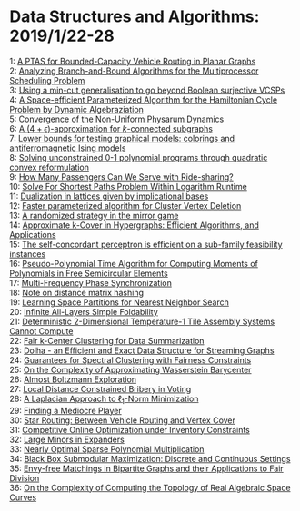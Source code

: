 # Data Structures and Algorithms: 2019/1/22-28  
1: [A PTAS for Bounded-Capacity Vehicle Routing in Planar Graphs](https://doi.org/10.48550/arXiv.1901.07032)  
2: [Analyzing Branch-and-Bound Algorithms for the Multiprocessor Scheduling  Problem](https://doi.org/10.48550/arXiv.1901.07070)  
3: [Using a min-cut generalisation to go beyond Boolean surjective VCSPs](https://doi.org/10.48550/arXiv.1901.07107)  
4: [A Space-efficient Parameterized Algorithm for the Hamiltonian Cycle  Problem by Dynamic Algebraziation](https://doi.org/10.48550/arXiv.1901.07118)  
5: [Convergence of the Non-Uniform Physarum Dynamics](https://doi.org/10.48550/arXiv.1901.07231)  
6: [A $(4+\epsilon)$-approximation for $k$-connected subgraphs](https://doi.org/10.48550/arXiv.1901.07246)  
7: [Lower bounds for testing graphical models: colorings and  antiferromagnetic Ising models](https://doi.org/10.48550/arXiv.1901.07361)  
8: [Solving unconstrained 0-1 polynomial programs through quadratic convex  reformulation](https://doi.org/10.48550/arXiv.1901.07904)  
9: [How Many Passengers Can We Serve with Ride-sharing?](https://doi.org/10.48550/arXiv.1901.07906)  
10: [Solve For Shortest Paths Problem Within Logarithm Runtime](https://doi.org/10.48550/arXiv.1901.07463)  
11: [Dualization in lattices given by implicational bases](https://doi.org/10.48550/arXiv.1901.07503)  
12: [Faster parameterized algorithm for Cluster Vertex Deletion](https://doi.org/10.48550/arXiv.1901.07609)  
13: [A randomized strategy in the mirror game](https://doi.org/10.48550/arXiv.1901.07809)  
14: [Approximate k-Cover in Hypergraphs: Efficient Algorithms, and  Applications](https://doi.org/10.48550/arXiv.1901.07928)  
15: [The self-concordant perceptron is efficient on a sub-family feasibility  instances](https://doi.org/10.48550/arXiv.1901.08525)  
16: [Pseudo-Polynomial Time Algorithm for Computing Moments of Polynomials in  Free Semicircular Elements](https://doi.org/10.48550/arXiv.1901.08210)  
17: [Multi-Frequency Phase Synchronization](https://doi.org/10.48550/arXiv.1901.08235)  
18: [Note on distance matrix hashing](https://doi.org/10.48550/arXiv.1901.09505)  
19: [Learning Space Partitions for Nearest Neighbor Search](https://doi.org/10.48550/arXiv.1901.08544)  
20: [Infinite All-Layers Simple Foldability](https://doi.org/10.48550/arXiv.1901.08564)  
21: [Deterministic 2-Dimensional Temperature-1 Tile Assembly Systems Cannot  Compute](https://doi.org/10.48550/arXiv.1901.08575)  
22: [Fair k-Center Clustering for Data Summarization](https://doi.org/10.48550/arXiv.1901.08628)  
23: [Dolha - an Efficient and Exact Data Structure for Streaming Graphs](https://doi.org/10.48550/arXiv.1901.08639)  
24: [Guarantees for Spectral Clustering with Fairness Constraints](https://doi.org/10.48550/arXiv.1901.08668)  
25: [On the Complexity of Approximating Wasserstein Barycenter](https://doi.org/10.48550/arXiv.1901.08686)  
26: [Almost Boltzmann Exploration](https://doi.org/10.48550/arXiv.1901.08708)  
27: [Local Distance Constrained Bribery in Voting](https://doi.org/10.48550/arXiv.1901.08711)  
28: [A Laplacian Approach to $\ell_1$-Norm Minimization](https://doi.org/10.48550/arXiv.1901.08836)  
29: [Finding a Mediocre Player](https://doi.org/10.48550/arXiv.1901.09017)  
30: [Star Routing: Between Vehicle Routing and Vertex Cover](https://doi.org/10.48550/arXiv.1901.09154)  
31: [Competitive Online Optimization under Inventory Constraints](https://doi.org/10.48550/arXiv.1901.09161)  
32: [Large Minors in Expanders](https://doi.org/10.48550/arXiv.1901.09349)  
33: [Nearly Optimal Sparse Polynomial Multiplication](https://doi.org/10.48550/arXiv.1901.09355)  
34: [Black Box Submodular Maximization: Discrete and Continuous Settings](https://doi.org/10.48550/arXiv.1901.09515)  
35: [Envy-free Matchings in Bipartite Graphs and their Applications to Fair  Division](https://doi.org/10.48550/arXiv.1901.09527)  
36: [On the Complexity of Computing the Topology of Real Algebraic Space  Curves](https://doi.org/10.48550/arXiv.1901.10317)  